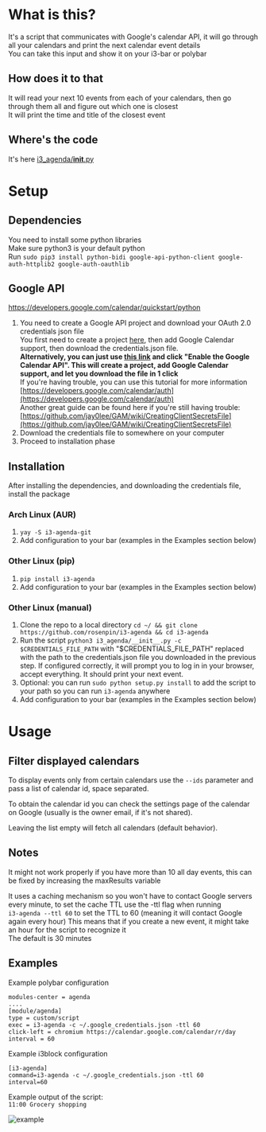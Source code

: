 # What is this?
It's a script that communicates with Google's calendar API, it will go through all your calendars and print the next calendar event details  
You can take this input and show it on your i3-bar or polybar  

## How does it to that
It will read your next 10 events from each of your calendars, then go through them all and figure out which one is closest  
It will print the time and title of the closest event  

## Where's the code
It's here [i3_agenda/__init__.py](i3_agenda/__init__.py)

# Setup

## Dependencies
You need to install some python libraries  
Make sure python3 is your default python  
Run `sudo pip3 install python-bidi google-api-python-client google-auth-httplib2 google-auth-oauthlib`  

## Google API
https://developers.google.com/calendar/quickstart/python

1. You need to create a Google API project and download your OAuth 2.0 credentials json file   
You first need to create a project [here](https://console.developers.google.com/apis/credentials), then add Google Calendar support, then download the credentials.json file.  
**Alternatively, you can just use [this link](https://developers.google.com/calendar/quickstart/python) and click "Enable the Google Calendar API". This will create a project, add Google Calendar support, and let you download the file in 1 click**  
If you're having trouble, you can use this tutorial for more information [https://developers.google.com/calendar/auth](https://developers.google.com/calendar/auth)  
Another great guide can be found here if you're still having trouble: [https://github.com/jay0lee/GAM/wiki/CreatingClientSecretsFile](https://github.com/jay0lee/GAM/wiki/CreatingClientSecretsFile)
2. Download the credentials file to somewhere on your computer  
3. Proceed to installation phase

## Installation
After installing the dependencies, and downloading the credentials file, install the package   

### Arch Linux (AUR)
1. `yay -S i3-agenda-git`
2. Add configuration to your bar (examples in the Examples section below)

### Other Linux (pip)
1. `pip install i3-agenda`
2. Add configuration to your bar (examples in the Examples section below)

### Other Linux (manual)
1. Clone the repo to a local directory `cd ~/ && git clone https://github.com/rosenpin/i3-agenda && cd i3-agenda`
3. Run the script `python3 i3_agenda/__init__.py -c $CREDENTIALS_FILE_PATH` with "$CREDENTIALS_FILE_PATH" replaced with the path to the credentials.json file you downloaded in the previous step. If configured correctly, it will prompt you to log in in your browser, accept everything. It should print your next event.   
4. Optional: you can run `sudo python setup.py install` to add the script to your path so you can run `i3-agenda` anywhere
5. Add configuration to your bar (examples in the Examples section below)

# Usage
## Filter displayed calendars

To display events only from certain calendars use the `--ids` parameter and pass a list of calendar id, space separated.

To obtain the calendar id you can check the settings page of the calendar on Google (usually is the owner email, if it's not shared).

Leaving the list empty will fetch all calendars (default behavior).

## Notes
It might not work properly if you have more than 10 all day events, this can be fixed by increasing the maxResults variable    

It uses a caching mechanism so you won't have to contact Google servers every minute, to set the cache TTL use the -ttl flag when running  
`i3-agenda --ttl 60` to set the TTL to 60 (meaning it will contact Google again every hour)
This means that if you create a new event, it might take an hour for the script to recognize it  
The default is 30 minutes

## Examples
Example polybar configuration  
```
modules-center = agenda
....
[module/agenda]
type = custom/script
exec = i3-agenda -c ~/.google_credentials.json -ttl 60
click-left = chromium https://calendar.google.com/calendar/r/day
interval = 60
```  

Example i3block configuration
```
[i3-agenda]
command=i3-agenda -c ~/.google_credentials.json -ttl 60
interval=60
```  


Example output of the script:  
```11:00 Grocery shopping```


![example](art/screenshot.png)
